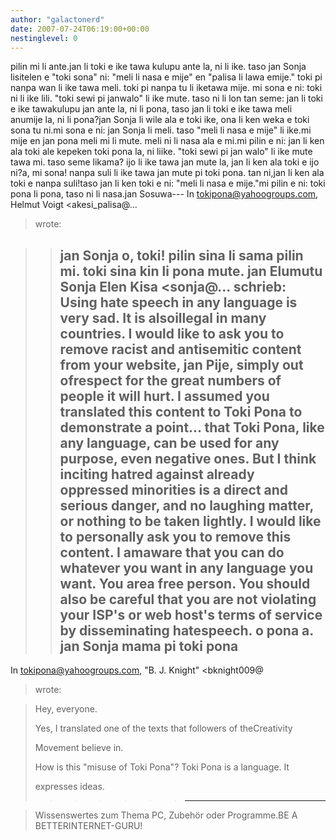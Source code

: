 ```yaml
---
author: "galactonerd"
date: 2007-07-24T06:19:00+00:00
nestinglevel: 0
---
```

pilin mi li ante.jan li toki e ike tawa kulupu ante la, ni li ike. taso jan Sonja lisitelen e "toki sona" ni: "meli li nasa e mije" en "palisa li lawa emije." toki pi nanpa wan li ike tawa meli. toki pi nanpa tu li iketawa mije. mi sona e ni: toki ni li ike lili. "toki sewi pi janwalo" li ike mute. taso ni li lon tan seme: jan li toki e ike tawakulupu jan ante la, ni li pona, taso jan li toki e ike tawa meli anumije la, ni li pona?jan Sonja li wile ala e toki ike, ona li ken weka e toki sona tu ni.mi sona e ni: jan Sonja li meli. taso "meli li nasa e mije" li ike.mi mije en jan pona meli mi li mute. meli ni li nasa ala e mi.mi pilin e ni: jan li ken ala toki ale kepeken toki pona la, ni liike. "toki sewi pi jan walo" li ike mute tawa mi. taso seme likama? ijo li ike tawa jan mute la, jan li ken ala toki e ijo ni?a, mi sona! nanpa suli li ike tawa jan mute pi toki pona. tan ni,jan li ken ala toki e nanpa suli!taso jan li ken toki e ni: "meli li nasa e mije."mi pilin e ni: toki pona li pona, taso ni li nasa.jan Sosuwa---
 In [tokipona@yahoogroups.com](mailto://tokipona@yahoogroups.com), Helmut Voigt <akesi\_palisa@...
>wrote:

>> jan Sonja o, toki!
> pilin sina li sama pilin mi. toki sina kin li pona mute.
> jan Elumutu
>> Sonja Elen Kisa <sonja@...
> schrieb:
> Using hate speech in any language is very sad. It is alsoillegal in
> many countries. I would like to ask you to remove racist and
> antisemitic content from your website, jan Pije, simply out ofrespect
> for the great numbers of people it will hurt.
>> I assumed you translated this content to Toki Pona to demonstrate a
> point... that Toki Pona, like any language, can be used for any
> purpose, even negative ones. But I think inciting hatred against
> already oppressed minorities is a direct and serious danger, and no
> laughing matter, or nothing to be taken lightly.
>> I would like to personally ask you to remove this content. I amaware
> that you can do whatever you want in any language you want. You area
> free person. You should also be careful that you are not violating
> your ISP's or web host's terms of service by disseminating hatespeech.
>> o pona a.
>> jan Sonja
> mama pi toki pona
>> ---
 In [tokipona@yahoogroups.com](mailto://tokipona@yahoogroups.com), "B. J. Knight" <bknight009@
> wrote:

> 
>> 
> Hey, everyone.
> 
>> 
> Yes, I translated one of the texts that followers of theCreativity
> 
> Movement believe in.
> 
>> 
> How is this "misuse of Toki Pona"? Toki Pona is a language. It
> 
> expresses ideas.
>>>>>>> ---------------------------------

> Wissenswertes zum Thema PC, Zubehör oder Programme.BE A BETTERINTERNET-GURU!
>
